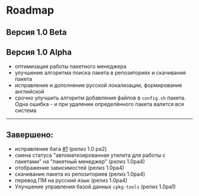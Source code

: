 # Roadmap

## Версия 1.0 Beta

## Версия 1.0 Alpha
* оптимизация работы пакетного менеджера
* улучшение алгоритма поиска пакета в репозиториях и скачивания пакета
* исправление и дополнение русской локализации, формирование английской
* срочно улучшить алгоритм добавления файлов в `config.sh` пакета. Одна ошибка - и при удалении определённого пакета валится вся система

***
## Завершено:
* исправление бага [#1](https://github.com/Linuxoid85/cpkg/issues/1) (релиз 1.0 pa2)
* смена статуса "автоматизированная утилита для работы с пакетами" на "пакетный менеджер" (релиз 1.0ра4)
* отображение зависимостей (релиз 1.0ра4)
* скачивание пакета из репозиториев (релиз 1.0pa4)
* перевод ПМ на русский язык (релиз 1.0ра4)
* Улучшение управления базой данных `cpkg-tools` (релиз 1.0pa1)
